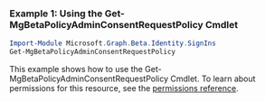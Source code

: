### Example 1: Using the Get-MgBetaPolicyAdminConsentRequestPolicy Cmdlet
```powershell
Import-Module Microsoft.Graph.Beta.Identity.SignIns
Get-MgBetaPolicyAdminConsentRequestPolicy
```
This example shows how to use the Get-MgBetaPolicyAdminConsentRequestPolicy Cmdlet.
To learn about permissions for this resource, see the [permissions reference](/graph/permissions-reference).
